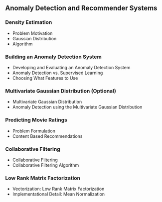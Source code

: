 ## Anomaly Detection and Recommender Systems

### Density Estimation
- Problem Motivation
- Gaussian Distribution
- Algorithm

### Building an Anomaly Detection System
- Developing and Evaluating an Anomaly Detection System
- Anomaly Detection vs. Supervised Learning
- Choosing What Features to Use

### Multivariate Gaussian Distribution (Optional)
- Multivariate Gaussian Distribution
- Anomaly Detection using the Multivariate Gaussian Distribution

### Predicting Movie Ratings
- Problem Formulation
- Content Based Recommendations

### Collaborative Filtering
- Collaborative Filtering
- Collaborative Filtering Algorithm

### Low Rank Matrix Factorization
- Vectorization: Low Rank Matrix Factorization
- Implementational Detail: Mean Normalization
